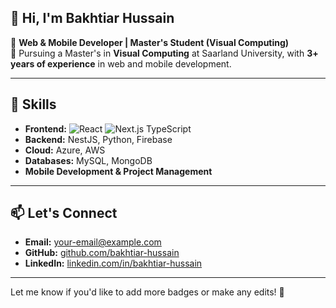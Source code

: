<!--
**bakhtiardev/bakhtiardev** is a ✨ _special_ ✨ repository because its `README.md` (this file) appears on your GitHub profile.

Here are some ideas to get you started:

- 🔭 I’m currently working on ...
- 🌱 I’m currently learning ...
- 👯 I’m looking to collaborate on ...
- 🤔 I’m looking for help with ...
- 💬 Ask me about ...
- 📫 How to reach me: ...
- 😄 Pronouns: ...
- ⚡ Fun fact: ...
-->

## 👋 Hi, I'm Bakhtiar Hussain  

🌟 **Web & Mobile Developer | Master's Student (Visual Computing)**  
📍 Pursuing a Master's in **Visual Computing** at Saarland University, with **3+ years of experience** in web and mobile development.  

---

## 🚀 Skills  

- **Frontend:** ![React](https://img.shields.io/badge/React-20232A?style=for-the-badge&logo=react&logoColor=61DAFB) ![Next.js](https://img.shields.io/badge/Next.js-000000?style=for-the-badge&logo=nextdotjs&logoColor=white) TypeScript  
- **Backend:** NestJS, Python, Firebase  
- **Cloud:** Azure, AWS  
- **Databases:** MySQL, MongoDB  
- **Mobile Development & Project Management**  

---

## 📫 Let's Connect  

- **Email:** [your-email@example.com](mailto:your-email@example.com)  
- **GitHub:** [github.com/bakhtiar-hussain](https://github.com/bakhtiar-hussain)  
- **LinkedIn:** [linkedin.com/in/bakhtiar-hussain](https://linkedin.com/in/bakhtiar-hussain)  

---

Let me know if you'd like to add more badges or make any edits! 🚀
